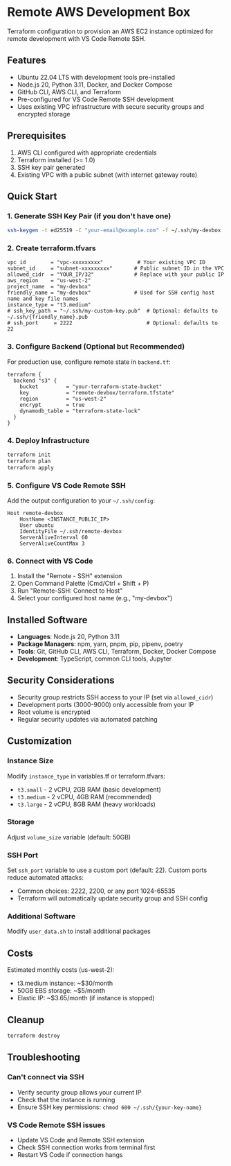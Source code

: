 # Remote AWS Development Box

Terraform configuration to provision an AWS EC2 instance optimized for remote development with VS Code Remote SSH.

## Features

- Ubuntu 22.04 LTS with development tools pre-installed
- Node.js 20, Python 3.11, Docker, and Docker Compose
- GitHub CLI, AWS CLI, and Terraform
- Pre-configured for VS Code Remote SSH development
- Uses existing VPC infrastructure with secure security groups and encrypted storage

## Prerequisites

1. AWS CLI configured with appropriate credentials
2. Terraform installed (>= 1.0)
3. SSH key pair generated
4. Existing VPC with a public subnet (with internet gateway route)

## Quick Start

### 1. Generate SSH Key Pair (if you don't have one)

```bash
ssh-keygen -t ed25519 -C "your-email@example.com" -f ~/.ssh/my-devbox
```

### 2. Create terraform.tfvars

```hcl
vpc_id        = "vpc-xxxxxxxxx"           # Your existing VPC ID
subnet_id     = "subnet-xxxxxxxxx"       # Public subnet ID in the VPC
allowed_cidr  = "YOUR_IP/32"             # Replace with your public IP
aws_region    = "us-west-2"
project_name  = "my-devbox"
friendly_name = "my-devbox"              # Used for SSH config host name and key file names
instance_type = "t3.medium"
# ssh_key_path = "~/.ssh/my-custom-key.pub"  # Optional: defaults to ~/.ssh/{friendly_name}.pub
# ssh_port     = 2222                        # Optional: defaults to 22
```

### 3. Configure Backend (Optional but Recommended)

For production use, configure remote state in `backend.tf`:

```hcl
terraform {
  backend "s3" {
    bucket         = "your-terraform-state-bucket"
    key            = "remote-devbox/terraform.tfstate"
    region         = "us-west-2"
    encrypt        = true
    dynamodb_table = "terraform-state-lock"
  }
}
```

### 4. Deploy Infrastructure

```bash
terraform init
terraform plan
terraform apply
```

### 5. Configure VS Code Remote SSH

Add the output configuration to your `~/.ssh/config`:

```
Host remote-devbox
    HostName <INSTANCE_PUBLIC_IP>
    User ubuntu
    IdentityFile ~/.ssh/remote-devbox
    ServerAliveInterval 60
    ServerAliveCountMax 3
```

### 6. Connect with VS Code

1. Install the "Remote - SSH" extension
2. Open Command Palette (Cmd/Ctrl + Shift + P)
3. Run "Remote-SSH: Connect to Host"
4. Select your configured host name (e.g., "my-devbox")

## Installed Software

- **Languages**: Node.js 20, Python 3.11
- **Package Managers**: npm, yarn, pnpm, pip, pipenv, poetry
- **Tools**: Git, GitHub CLI, AWS CLI, Terraform, Docker, Docker Compose
- **Development**: TypeScript, common CLI tools, Jupyter

## Security Considerations

- Security group restricts SSH access to your IP (set via `allowed_cidr`)
- Development ports (3000-9000) only accessible from your IP
- Root volume is encrypted
- Regular security updates via automated patching

## Customization

### Instance Size
Modify `instance_type` in variables.tf or terraform.tfvars:
- `t3.small` - 2 vCPU, 2GB RAM (basic development)
- `t3.medium` - 2 vCPU, 4GB RAM (recommended)
- `t3.large` - 2 vCPU, 8GB RAM (heavy workloads)

### Storage
Adjust `volume_size` variable (default: 50GB)

### SSH Port
Set `ssh_port` variable to use a custom port (default: 22). Custom ports reduce automated attacks:
- Common choices: 2222, 2200, or any port 1024-65535
- Terraform will automatically update security group and SSH config

### Additional Software
Modify `user_data.sh` to install additional packages

## Costs

Estimated monthly costs (us-west-2):
- t3.medium instance: ~$30/month
- 50GB EBS storage: ~$5/month
- Elastic IP: ~$3.65/month (if instance is stopped)

## Cleanup

```bash
terraform destroy
```

## Troubleshooting

### Can't connect via SSH
- Verify security group allows your current IP
- Check that the instance is running
- Ensure SSH key permissions: `chmod 600 ~/.ssh/{your-key-name}`

### VS Code Remote SSH issues
- Update VS Code and Remote SSH extension
- Check SSH connection works from terminal first
- Restart VS Code if connection hangs